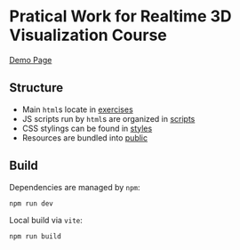 # Pratical Work for Realtime 3D Visualization Course
[Demo Page](https://ndminh-realtime3d.surge.sh/)

## Structure
- Main `html`s locate in [exercises](https://github.com/ndming/realtime3d-practical-work/tree/master/exercises)
- JS scripts run by `html`s are organized in [scripts](https://github.com/ndming/realtime3d-practical-work/tree/master/scripts)
- CSS stylings can be found in [styles](https://github.com/ndming/realtime3d-practical-work/tree/master/styles)
- Resources are bundled into [public](https://github.com/ndming/realtime3d-practical-work/tree/master/public)

## Build
Dependencies are managed by `npm`:
```
npm run dev
```

Local build via `vite`:
```
npm run build
```

